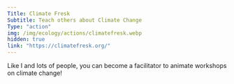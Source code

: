 ```yaml
---
Title: Climate Fresk
Subtitle: Teach others about Climate Change
Type: "action"
img: /img/ecology/actions/climatefresk.webp
hidden: true
link: "https://climatefresk.org/"
---
```


Like I and lots of people, you can become a facilitator to animate workshops on climate change!